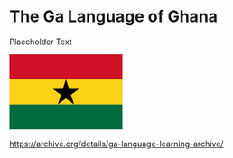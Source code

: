# The Ga Language of Ghana

Placeholder Text

<img src='assets/ghana_flag.png' width="200">

https://archive.org/details/ga-language-learning-archive/